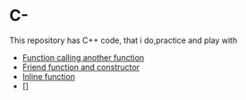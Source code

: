 # C-
This repository has C++ code, that i do,practice and play with

- [Function calling another function](https://github.com/balaji303/C-plusplus/blob/master/Function%20calling%20another%20function.cpp)
- [Friend function and constructor](https://github.com/balaji303/C-plusplus/blob/master/friendFunction.cpp)
- [Inline function](https://github.com/balaji303/C-plusplus/blob/master/inlinefunction.cpp)
- []
